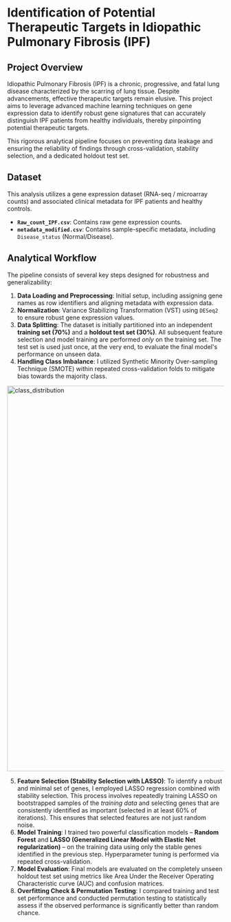 # Identification of Potential Therapeutic Targets in Idiopathic Pulmonary Fibrosis (IPF)

## Project Overview

Idiopathic Pulmonary Fibrosis (IPF) is a chronic, progressive, and fatal lung disease characterized by the scarring of lung tissue. Despite advancements, effective therapeutic targets remain elusive. This project aims to leverage advanced machine learning techniques on gene expression data to identify robust gene signatures that can accurately distinguish IPF patients from healthy individuals, thereby pinpointing potential therapeutic targets.

This rigorous analytical pipeline focuses on preventing data leakage and ensuring the reliability of findings through cross-validation, stability selection, and a dedicated holdout test set.

## Dataset

This analysis utilizes a gene expression dataset (RNA-seq / microarray counts) and associated clinical metadata for IPF patients and healthy controls.

-   **`Raw_count_IPF.csv`**: Contains raw gene expression counts.
-   **`metadata_modified.csv`**: Contains sample-specific metadata, including `Disease_status` (Normal/Disease).

## Analytical Workflow

The pipeline consists of several key steps designed for robustness and generalizability:

1.  **Data Loading and Preprocessing**: Initial setup, including assigning gene names as row identifiers and aligning metadata with expression data.
2.  **Normalization**: Variance Stabilizing Transformation (VST) using `DESeq2` to ensure robust gene expression values.
3.  **Data Splitting**: The dataset is initially partitioned into an independent **training set (70%)** and a **holdout test set (30%)**. All subsequent feature selection and model training are performed *only* on the training set. The test set is used just once, at the very end, to evaluate the final model's performance on unseen data.
4.  **Handling Class Imbalance**: I utilized Synthetic Minority Over-sampling Technique (SMOTE) within repeated cross-validation folds to mitigate bias towards the majority class.
<img width="607" height="896" alt="class_distribution" src="https://github.com/user-attachments/assets/d5e1a616-c3bf-4c3f-afce-bf64550709bf" />

5.  **Feature Selection (Stability Selection with LASSO)**: To identify a robust and minimal set of genes, I employed LASSO regression combined with stability selection. This process involves repeatedly training LASSO on bootstrapped samples of the *training data* and selecting genes that are consistently identified as important (selected in at least 60% of iterations). This ensures that selected features are not just random noise.
6.  **Model Training**: I trained two powerful classification models – **Random Forest** and **LASSO (Generalized Linear Model with Elastic Net regularization)** – on the training data using only the stable genes identified in the previous step. Hyperparameter tuning is performed via repeated cross-validation.
7.  **Model Evaluation**: Final models are evaluated on the completely unseen holdout test set using metrics like Area Under the Receiver Operating Characteristic curve (AUC) and confusion matrices.
8.  **Overfitting Check & Permutation Testing**: I compared training and test set performance and conducted permutation testing to statistically assess if the observed performance is significantly better than random chance.

